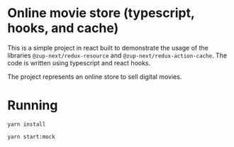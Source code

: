 # Online movie store (typescript, hooks, and cache)

This is a simple project in react built to demonstrate the usage of the libraries
`@zup-next/redux-resource` and `@zup-next/redux-action-cache`. The code is written using typescript
and react hooks.

The project represents an online store to sell digital movies.

# Running

```
yarn install
```

```
yarn start:mock
```
